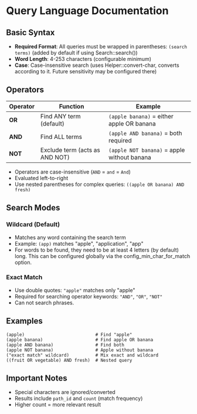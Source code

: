 # **Query Language Documentation**

## **Basic Syntax**
- **Required Format**: All queries must be wrapped in parentheses: `(search terms)` (added by default if using Search::search()) 
- **Word Length**: 4-253 characters (configurable minimum)
- **Case**: Case-insensitive search (uses Helper::convert-char, converts according to it. Future sensitivity may be configured there)

## **Operators**
| Operator | Function | Example |
|----------|----------|---------|
| **OR** | Find ANY term (default) | `(apple banana)` = either apple OR banana |
| **AND** | Find ALL terms | `(apple AND banana)` = both required |
| **NOT** | Exclude term (acts as AND NOT) | `(apple NOT banana)` = apple without banana |

- Operators are case-insensitive (`AND` = `and` = `And`)
- Evaluated left-to-right
- Use nested parentheses for complex queries: `((apple OR banana) AND fresh)`

## **Search Modes**

### **Wildcard (Default)**
- Matches any word containing the search term
- Example: `(app)` matches "apple", "application", "app"
- For words to be found, they need to be at least 4 letters (by default) long. This can be configured globally via the config_min_char_for_match option.

### **Exact Match**
- Use double quotes: `"apple"` matches only "apple"
- Required for searching operator keywords: `"AND"`, `"OR"`, `"NOT"`
- Can not search phrases.

## **Examples**
```
(apple)                           # Find "apple"
(apple banana)                    # Find apple OR banana
(apple AND banana)                # Find both
(apple NOT banana)                # Apple without banana
("exact match" wildcard)          # Mix exact and wildcard
((fruit OR vegetable) AND fresh)  # Nested query
```

## **Important Notes**
- Special characters are ignored/converted
- Results include `path_id` and `count` (match frequency)
- Higher count = more relevant result